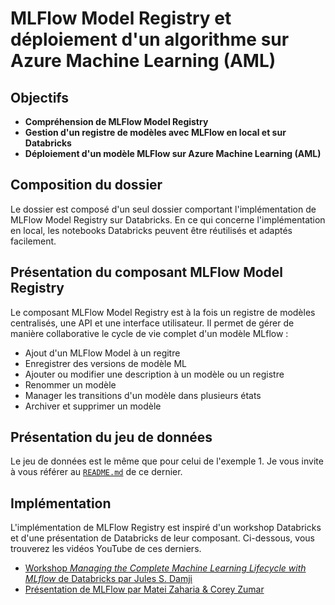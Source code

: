 MLFlow Model Registry et déploiement d'un algorithme sur Azure Machine Learning (AML)
=====================================================================================


Objectifs
---------

* **Compréhension de MLFlow Model Registry**
* **Gestion d'un registre de modèles avec MLFlow en local et sur Databricks**
* **Déploiement d'un modèle MLFlow sur Azure Machine Learning (AML)**

Composition du dossier
----------------------

Le dossier est composé d'un seul dossier comportant l'implémentation de MLFlow Model Registry sur Databricks. En ce qui concerne l'implémentation en local, les notebooks Databricks peuvent être réutilisés et adaptés facilement.

Présentation du composant MLFlow Model Registry
-----------------------------------------------

Le composant MLFlow Model Registry est à la fois un registre de modèles centralisés, une API et une interface utilisateur. Il permet de gérer de manière collaborative le cycle de vie complet d'un modèle MLflow :
* Ajout d'un MLFlow Model à un regitre
* Enregistrer des versions de modèle ML
* Ajouter ou modifier une description à un modèle ou un registre
* Renommer un modèle
* Manager les transitions d'un modèle dans plusieurs états
* Archiver et supprimer un modèle

Présentation du jeu de données
------------------------------

Le jeu de données est le même que pour celui de l'exemple 1. Je vous invite à vous référer au [`README.md`](https://github.com/StevanStanovic/mlflow/blob/master/1%20-%20MLFlow%20Tracking%20pour%20un%20algorithme%20supervis%C3%A9/README.md) de ce dernier.

Implémentation
--------------

L'implémentation de MLFlow Registry est inspiré d'un workshop Databricks et d'une présentation de Databricks de leur composant. Ci-dessous, vous trouverez les vidéos YouTube de ces derniers.

   * [Workshop *Managing the Complete Machine Learning Lifecycle with MLflow* de Databricks par Jules S. Damji](https://www.youtube.com/watch?v=AxYmj8ufKKY&list=PLTPXxbhUt-YWjDg318nmSxRqTgZFWQ2ZC&index=3)
   * [Présentation de MLFlow par Matei Zaharia & Corey Zumar](https://www.youtube.com/watch?v=MSUTaCBhD7A&list=PLTPXxbhUt-YVstcW1-OrYoRiAipXRManO)
